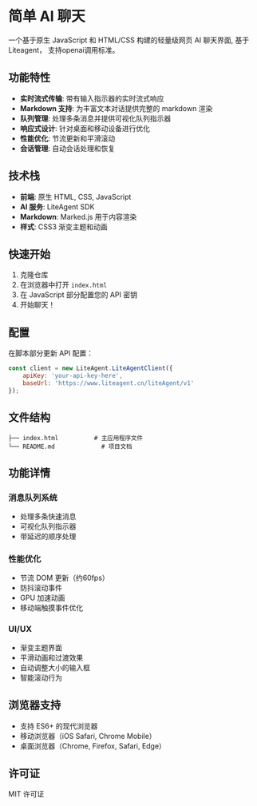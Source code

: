 # 简单 AI 聊天

一个基于原生 JavaScript 和 HTML/CSS 构建的轻量级网页 AI 聊天界面, 基于Liteagent， 支持openai调用标准。

## 功能特性

- **实时流式传输**: 带有输入指示器的实时流式响应
- **Markdown 支持**: 为丰富文本对话提供完整的 markdown 渲染
- **队列管理**: 处理多条消息并提供可视化队列指示器
- **响应式设计**: 针对桌面和移动设备进行优化
- **性能优化**: 节流更新和平滑滚动
- **会话管理**: 自动会话处理和恢复

## 技术栈

- **前端**: 原生 HTML, CSS, JavaScript
- **AI 服务**: LiteAgent SDK
- **Markdown**: Marked.js 用于内容渲染
- **样式**: CSS3 渐变主题和动画

## 快速开始

1. 克隆仓库
2. 在浏览器中打开 `index.html`
3. 在 JavaScript 部分配置您的 API 密钥
4. 开始聊天！

## 配置

在脚本部分更新 API 配置：

```javascript
const client = new LiteAgent.LiteAgentClient({
    apiKey: 'your-api-key-here',
    baseUrl: 'https://www.liteagent.cn/liteAgent/v1'
});
```

## 文件结构

```
├── index.html          # 主应用程序文件
└── README.md             # 项目文档
```

## 功能详情

### 消息队列系统
- 处理多条快速消息
- 可视化队列指示器
- 带延迟的顺序处理

### 性能优化
- 节流 DOM 更新（约60fps）
- 防抖滚动事件
- GPU 加速动画
- 移动端触摸事件优化

### UI/UX
- 渐变主题界面
- 平滑动画和过渡效果
- 自动调整大小的输入框
- 智能滚动行为

## 浏览器支持

- 支持 ES6+ 的现代浏览器
- 移动浏览器（iOS Safari, Chrome Mobile）
- 桌面浏览器（Chrome, Firefox, Safari, Edge）

## 许可证

MIT 许可证
